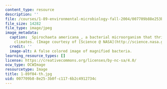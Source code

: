 ```yaml
---
content_type: resource
description: ''
file: /courses/1-89-environmental-microbiology-fall-2004/007709b88e253b0fc1176b2c4912734c_1-89f04-th.jpg
file_size: 14282
file_type: image/jpeg
image_metadata:
  caption: _Spirochaeta americana_, a bacterial microorganism that thrives in harsh
    climates. (Image courtesy of [Science @ NASA](http://science.nasa.gov/).)
  credit: ''
  image-alt: A false colored image of magnified bacteria.
learning_resource_types: []
license: https://creativecommons.org/licenses/by-nc-sa/4.0/
ocw_type: OCWImage
resourcetype: Image
title: 1-89f04-th.jpg
uid: 007709b8-8e25-3b0f-c117-6b2c4912734c
---
```

